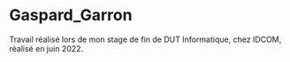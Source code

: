# Gaspard_Garron
Travail réalisé lors de mon stage de fin de DUT Informatique, chez IDCOM, réalisé en juin 2022.
